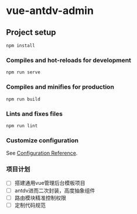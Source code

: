 # vue-antdv-admin

## Project setup
```
npm install
```

### Compiles and hot-reloads for development
```
npm run serve
```

### Compiles and minifies for production
```
npm run build
```

### Lints and fixes files
```
npm run lint
```

### Customize configuration
See [Configuration Reference](https://cli.vuejs.org/config/).



### 项目计划

- [ ] 搭建通用vue管理后台模板项目
- [ ] antdv进而二次封装，高度抽象组件
- [ ] 路由模块精准控制权限
- [ ] 定制代码规范